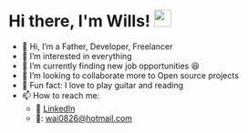 # Hi there, I'm Wills! <img src="https://raw.githubusercontent.com/MartinHeinz/MartinHeinz/master/wave.gif" width="30px">

- 👋 Hi, I’m a Father, Developer, Freelancer
- 👀 I’m interested in everything
- 🌱 I’m currently finding new job opportunities :laughing:
- 💞️ I’m looking to collaborate more to Open source projects
- :tada: Fun fact: I love to play guitar and reading
- 📫 How to reach me:
     - :office: [LinkedIn](https://www.linkedin.com/in/wills-lai-43198892/)
     - 📧: wai0826@hotmail.com

<!---
Willslai8/Willslai8 is a ✨ special ✨ repository because its `README.md` (this file) appears on your GitHub profile.
You can click the Preview link to take a look at your changes.
--->
